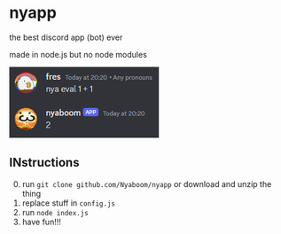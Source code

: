 # nyapp
the best discord app (bot) ever

made in node.js but no node modules

![alt text](image.png)

## INstructions
0. run `git clone github.com/Nyaboom/nyapp` or download and unzip the thing
1. replace stuff in `config.js`
2. run `node index.js`
3. have fun!!!